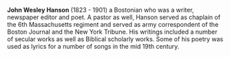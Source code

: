 
**John Wesley Hanson** (1823 - 1901) a Bostonian who was a writer, newspaper editor and poet. A pastor as well, Hanson served as chaplain of the 6th Massachusetts regiment and served as army correspondent of the Boston Journal and the New York Tribune. His writings included a number of secular works as well as Biblical scholarly works. Some of his poetry was used as lyrics for a number of songs in the mid 19th century.